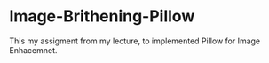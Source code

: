 # Image-Brithening-Pillow
This my assigment from my lecture, to implemented Pillow for Image Enhacemnet.
